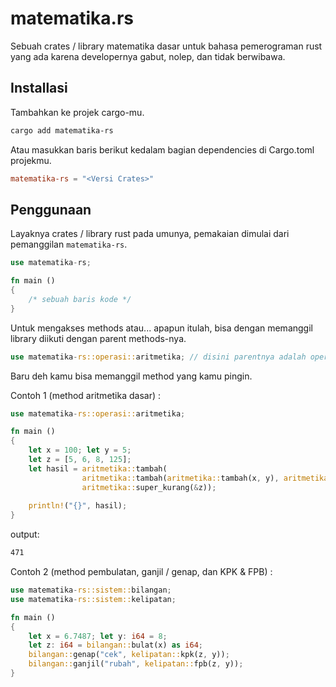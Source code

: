 # matematika.rs

Sebuah crates / library matematika dasar untuk bahasa pemerograman rust yang ada karena developernya gabut, nolep, dan tidak berwibawa.

## Installasi

Tambahkan ke projek cargo-mu.
```sh
cargo add matematika-rs
```

Atau masukkan baris berikut kedalam bagian dependencies di Cargo.toml projekmu.
```toml
matematika-rs = "<Versi Crates>"
```

## Penggunaan

Layaknya crates / library rust pada umunya, pemakaian dimulai dari pemanggilan `matematika-rs`.

```rust
use matematika-rs;

fn main () 
{
    /* sebuah baris kode */
}
```

Untuk mengakses methods atau... apapun itulah, bisa dengan memanggil library diikuti dengan parent methods-nya.

```rust
use matematika-rs::operasi::aritmetika; // disini parentnya adalah operasi::aritmetika;
```

Baru deh kamu bisa memanggil method yang kamu pingin.

Contoh 1 (method aritmetika dasar) :
```rust
use matematika-rs::operasi::aritmetika;

fn main () 
{
    let x = 100; let y = 5;
    let z = [5, 6, 8, 125];
    let hasil = aritmetika::tambah(
                aritmetika::tambah(aritmetika::tambah(x, y), aritmetika::kali(x, y)), 
                aritmetika::super_kurang(&z));
    
    println!("{}", hasil);
}
```
output:
```sh
471
```

Contoh 2 (method pembulatan, ganjil / genap, dan KPK & FPB) :
```rust
use matematika-rs::sistem::bilangan;
use matematika-rs::sistem::kelipatan;

fn main () 
{
    let x = 6.7487; let y: i64 = 8;
    let z: i64 = bilangan::bulat(x) as i64;
    bilangan::genap("cek", kelipatan::kpk(z, y));
    bilangan::ganjil("rubah", kelipatan::fpb(z, y));
}
```
